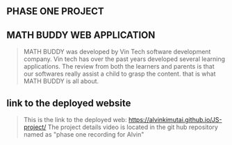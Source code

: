 ## PHASE ONE PROJECT ##

## MATH BUDDY WEB APPLICATION ##

>MATH BUDDY was developed by Vin Tech software development company. Vin tech has over the past years developed several learning applications. The review from both the learners and parents is that our softwares really assist a child to grasp the content. that is what MATH BUDDY is all about.

## link to the deployed website ##

> This is the link to the deployed web: https://alvinkimutai.github.io/JS-project/
> The project details video is located in the git hub repository named as "phase one recording for Alvin"
